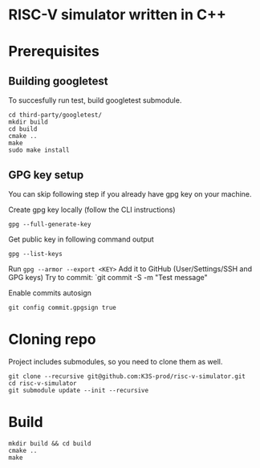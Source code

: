 
# RISC-V simulator written in C++

# Prerequisites
## Building googletest
To succesfully run test, build googletest submodule.
```shell
cd third-party/googletest/
mkdir build
cd build
cmake ..
make
sudo make install
```


## GPG key setup
You can skip following step if you already have gpg key on your machine.

Create gpg key locally (follow the CLI instructions)
```shell
gpg --full-generate-key
```
Get public key in following command output
```shell
gpg --list-keys
```
Run `gpg --armor --export <KEY>`
Add it to GitHub (User/Settings/SSH and GPG keys)
Try to commit: `git commit -S -m "Test message"

Enable commits autosign
```shell
git config commit.gpgsign true
```

# Cloning repo
Project includes submodules, so you need to clone them as well.
```shell
git clone --recursive git@github.com:K3S-prod/risc-v-simulator.git
cd risc-v-simulator
git submodule update --init --recursive
```
# Build
```shell
mkdir build && cd build
cmake ..
make
```
